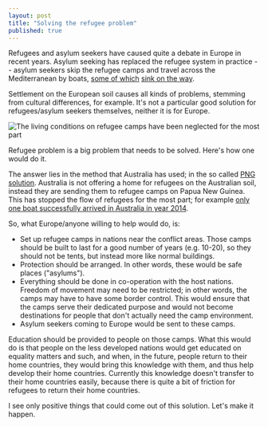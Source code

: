 ```yaml
---
layout: post
title: "Solving the refugee problem"
published: true
---
```


Refugees and asylum seekers have caused quite a debate in Europe in recent years. Asylum seeking has replaced the refugee system in practice -- asylum seekers skip the refugee camps and travel across the Mediterranean by boats, [some of which](http://www.bbc.com/news/world-europe-31414009) [sink on the way](http://www.unhcr.org/4f2803949.html).

Settlement on the European soil causes all kinds of problems, stemming from cultural differences, for example. It's not a particular good solution for refugees/asylum seekers themselves, neither it is for Europe.

![The living conditions on refugee camps have been neglected for the most part](http://upload.wikimedia.org/wikipedia/commons/9/94/The_Sahrawi_refugees_%E2%80%93_a_forgotten_crisis_in_the_Algerian_desert_%287%29.jpg)

Refugee problem is a big problem that needs to be solved. Here's how one would do it.

The answer lies in the method that Australia has used; in the so called [PNG solution](http://en.wikipedia.org/wiki/PNG_solution). Australia is not offering a home for refugees on the Australian soil, instead they are sending them to refugee camps on Papua New Guinea. This has stopped the flow of refugees for the most part; for example [only one boat successfully arrived in Australia in year 2014](http://www.smh.com.au/federal-politics/political-news/scott-morrison-cuts-off-access-to-australia-for-refugees-in-indonesia-20141118-11p7ww.html).

So, what Europe/anyone willing to help would do, is:

- Set up refugee camps in nations near the conflict areas. Those camps should be built to last for a good number of years (e.g. 10-20), so they should not be tents, but instead more like normal buildings.
- Protection should be arranged. In other words, these would be safe places ("asylums").
- Everything should be done in co-operation with the host nations. Freedom of movement may need to be restricted; in other words, the camps may have to have some border control. This would ensure that the camps serve their dedicated purpose and would not become destinations for people that don't actually need the camp environment.
- Asylum seekers coming to Europe would be sent to these camps.

Education should be provided to people on those camps. What this would do is that people on the less developed nations would get educated on equality matters and such, and when, in the future, people return to their home countries, they would bring this knowledge with them, and thus help develop their home countries. Currently this knowledge doesn't transfer to their home countries easily, because there is quite a bit of friction for refugees to return their home countries.

I see only positive things that could come out of this solution. Let's make it happen.
